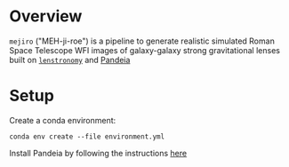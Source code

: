 # Overview

`mejiro` ("MEH-ji-roe") is a pipeline to generate realistic simulated Roman Space Telescope WFI images of galaxy-galaxy strong gravitational lenses
built on [`lenstronomy`](https://github.com/lenstronomy/lenstronomy)
and [Pandeia](https://outerspace.stsci.edu/display/PEN)

# Setup

Create a conda environment:
```
conda env create --file environment.yml
```

Install Pandeia by following the instructions [here](https://outerspace.stsci.edu/display/PEN/Pandeia+Engine+Installation)

